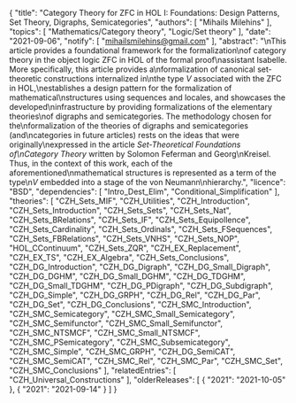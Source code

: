 {
    "title": "Category Theory for ZFC in HOL I: Foundations: Design Patterns, Set Theory, Digraphs, Semicategories",
    "authors": [
        "Mihails Milehins"
    ],
    "topics": [
        "Mathematics/Category theory",
        "Logic/Set theory"
    ],
    "date": "2021-09-06",
    "notify": [
        "mihailsmilehins@gmail.com"
    ],
    "abstract": "\nThis article provides a foundational framework for the formalization\nof category theory in the object logic ZFC in HOL of the formal proof\nassistant Isabelle. More specifically, this article provides a\nformalization of canonical set-theoretic constructions internalized in\nthe type <i>V</i> associated with the ZFC in HOL,\nestablishes a design pattern for the formalization of mathematical\nstructures using sequences and locales, and showcases the developed\ninfrastructure by providing formalizations of the elementary theories\nof digraphs and semicategories. The methodology chosen for the\nformalization of the theories of digraphs and semicategories (and\ncategories in future articles) rests on the ideas that were originally\nexpressed in the article <i>Set-Theoretical Foundations of\nCategory Theory</i> written by Solomon Feferman and Georg\nKreisel. Thus, in the context of this work, each of the aforementioned\nmathematical structures is represented as a term of the type\n<i>V</i> embedded into a stage of the von Neumann\nhierarchy.",
    "licence": "BSD",
    "dependencies": [
        "Intro_Dest_Elim",
        "Conditional_Simplification"
    ],
    "theories": [
        "CZH_Sets_MIF",
        "CZH_Utilities",
        "CZH_Introduction",
        "CZH_Sets_Introduction",
        "CZH_Sets_Sets",
        "CZH_Sets_Nat",
        "CZH_Sets_BRelations",
        "CZH_Sets_IF",
        "CZH_Sets_Equipollence",
        "CZH_Sets_Cardinality",
        "CZH_Sets_Ordinals",
        "CZH_Sets_FSequences",
        "CZH_Sets_FBRelations",
        "CZH_Sets_VNHS",
        "CZH_Sets_NOP",
        "HOL_CContinuum",
        "CZH_Sets_ZQR",
        "CZH_EX_Replacement",
        "CZH_EX_TS",
        "CZH_EX_Algebra",
        "CZH_Sets_Conclusions",
        "CZH_DG_Introduction",
        "CZH_DG_Digraph",
        "CZH_DG_Small_Digraph",
        "CZH_DG_DGHM",
        "CZH_DG_Small_DGHM",
        "CZH_DG_TDGHM",
        "CZH_DG_Small_TDGHM",
        "CZH_DG_PDigraph",
        "CZH_DG_Subdigraph",
        "CZH_DG_Simple",
        "CZH_DG_GRPH",
        "CZH_DG_Rel",
        "CZH_DG_Par",
        "CZH_DG_Set",
        "CZH_DG_Conclusions",
        "CZH_SMC_Introduction",
        "CZH_SMC_Semicategory",
        "CZH_SMC_Small_Semicategory",
        "CZH_SMC_Semifunctor",
        "CZH_SMC_Small_Semifunctor",
        "CZH_SMC_NTSMCF",
        "CZH_SMC_Small_NTSMCF",
        "CZH_SMC_PSemicategory",
        "CZH_SMC_Subsemicategory",
        "CZH_SMC_Simple",
        "CZH_SMC_GRPH",
        "CZH_DG_SemiCAT",
        "CZH_SMC_SemiCAT",
        "CZH_SMC_Rel",
        "CZH_SMC_Par",
        "CZH_SMC_Set",
        "CZH_SMC_Conclusions"
    ],
    "relatedEntries": [
        "CZH_Universal_Constructions"
    ],
    "olderReleases": [
        {
            "2021": "2021-10-05"
        },
        {
            "2021": "2021-09-14"
        }
    ]
}